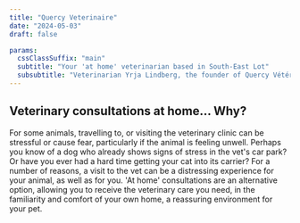 ```yaml
---
title: "Quercy Veterinaire"
date: "2024-05-03"
draft: false

params:
  cssClassSuffix: "main"
  subtitle: "Your 'at home' veterinarian based in South-East Lot"
  subsubtitle: "Veterinarian Yrja Lindberg, the founder of Quercy Vétérinaire, offers veterinary care in the comfort of your own home, in and around Limogne-en-Quercy/Concots, and the surrounding geographical area. Home visits for pets often equate to a calmer experience for both pet and owner alike, and Yrja is committed to creating a compassionate environment and providing attentive care, responsive to the needs of the individual animal and family."
---
```


## Veterinary consultations at home... Why?

For some animals, travelling to, or visiting the veterinary clinic can be stressful or cause fear, particularly if the animal is feeling unwell. Perhaps you know of a dog who already shows signs of stress in the vet's car park? Or have you ever had a hard time getting your cat into its carrier? For a number of reasons, a visit to the vet can be a distressing experience for your animal, as well as for you. 'At home' consultations are an alternative option, allowing you to receive the veterinary care you need, in the familiarity and comfort of your own home, a reassuring environment for your pet.
